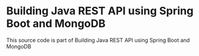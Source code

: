 # Building Java REST API using Spring Boot and MongoDB

This source code is part of Building Java REST API using Spring Boot and MongoDB
